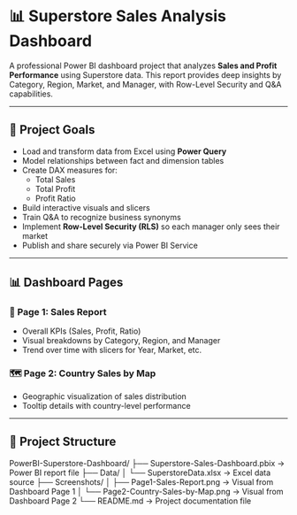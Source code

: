 # 📊 Superstore Sales Analysis Dashboard

A professional Power BI dashboard project that analyzes **Sales and Profit Performance** using Superstore data. This report provides deep insights by Category, Region, Market, and Manager, with Row-Level Security and Q&A capabilities.

---

## 🧾 Project Goals

- Load and transform data from Excel using **Power Query**
- Model relationships between fact and dimension tables
- Create DAX measures for:
  - Total Sales
  - Total Profit
  - Profit Ratio
- Build interactive visuals and slicers
- Train Q&A to recognize business synonyms
- Implement **Row-Level Security (RLS)** so each manager only sees their market
- Publish and share securely via Power BI Service

---

## 📊 Dashboard Pages

### 📄 Page 1: **Sales Report**
- Overall KPIs (Sales, Profit, Ratio)
- Visual breakdowns by Category, Region, and Manager
- Trend over time with slicers for Year, Market, etc.

### 🗺 Page 2: **Country Sales by Map**
- Geographic visualization of sales distribution
- Tooltip details with country-level performance

---

## 📁 Project Structure
PowerBI-Superstore-Dashboard/
├── Superstore-Sales-Dashboard.pbix         → Power BI report file
├── Data/
│   └── SuperstoreData.xlsx                 → Excel data source
├── Screenshots/
│   ├── Page1-Sales-Report.png              → Visual from Dashboard Page 1
│   └── Page2-Country-Sales-by-Map.png      → Visual from Dashboard Page 2
└── README.md                               → Project documentation file


